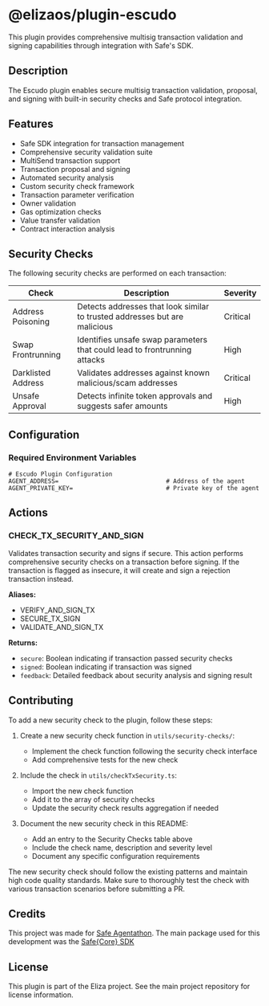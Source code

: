 # @elizaos/plugin-escudo

This plugin provides comprehensive multisig transaction validation and signing capabilities through integration with Safe's SDK.

## Description

The Escudo plugin enables secure multisig transaction validation, proposal, and signing with built-in security checks and Safe protocol integration.

## Features

- Safe SDK integration for transaction management
- Comprehensive security validation suite
- MultiSend transaction support
- Transaction proposal and signing
- Automated security analysis
- Custom security check framework
- Transaction parameter verification
- Owner validation
- Gas optimization checks
- Value transfer validation
- Contract interaction analysis

## Security Checks

The following security checks are performed on each transaction:

| Check | Description | Severity |
|-------|-------------|----------|
| Address Poisoning | Detects addresses that look similar to trusted addresses but are malicious | Critical |
| Swap Frontrunning | Identifies unsafe swap parameters that could lead to frontrunning attacks | High |
| Darklisted Address | Validates addresses against known malicious/scam addresses | Critical |
| Unsafe Approval | Detects infinite token approvals and suggests safer amounts | High |

## Configuration

### Required Environment Variables

```env
# Escudo Plugin Configuration
AGENT_ADDRESS=                              # Address of the agent
AGENT_PRIVATE_KEY=                          # Private key of the agent
```

## Actions

### CHECK_TX_SECURITY_AND_SIGN

Validates transaction security and signs if secure. This action performs comprehensive security checks on a transaction before signing. If the transaction is flagged as insecure, it will create and sign a rejection transaction instead.

**Aliases:**
- VERIFY_AND_SIGN_TX
- SECURE_TX_SIGN 
- VALIDATE_AND_SIGN_TX

**Returns:**
- `secure`: Boolean indicating if transaction passed security checks
- `signed`: Boolean indicating if transaction was signed
- `feedback`: Detailed feedback about security analysis and signing result

## Contributing

To add a new security check to the plugin, follow these steps:

1. Create a new security check function in `utils/security-checks/`:
   - Implement the check function following the security check interface
   - Add comprehensive tests for the new check

2. Include the check in `utils/checkTxSecurity.ts`:
   - Import the new check function
   - Add it to the array of security checks
   - Update the security check results aggregation if needed

3. Document the new security check in this README:
   - Add an entry to the Security Checks table above
   - Include the check name, description and severity level
   - Document any specific configuration requirements

The new security check should follow the existing patterns and maintain high code quality standards. Make sure to thoroughly test the check with various transaction scenarios before submitting a PR.

## Credits
This project was made for [Safe Agentathon](https://safe.global/ai). The main package used for this development was the [Safe{Core} SDK](https://docs.safe.global/sdk/overview)

## License

This plugin is part of the Eliza project. See the main project repository for license information.